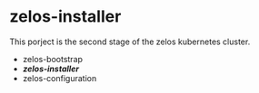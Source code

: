# zelos-installer

This porject is the second stage of the zelos kubernetes cluster.

- zelos-bootstrap
- ***zelos-installer***
- zelos-configuration
